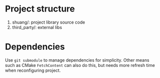 # Project structure

1. shuang/: project library source code
2. third_party/: external libs

# Dependencies

Use `git submodule` to manage dependencies for simplicity. Other means such as CMake `FetchContent` can also do this, but needs more refresh time when reconfiguring project.
